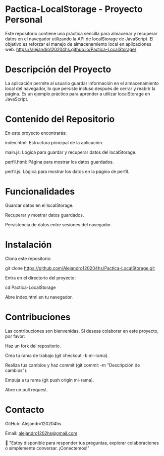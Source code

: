 # Pactica-LocalStorage - Proyecto Personal

Este repositorio contiene una práctica sencilla para almacenar y recuperar datos en el navegador utilizando la API de localStorage de JavaScript. El objetivo es reforzar el manejo de almacenamiento local en aplicaciones web. https://alejandro120204hs.github.io/Pactica-LocalStorage/



# Descripción del Proyecto

La aplicación permite al usuario guardar información en el almacenamiento local del navegador, lo que persiste incluso después de cerrar y reabrir la página. Es un ejemplo práctico para aprender a utilizar localStorage en JavaScript.

# Contenido del Repositorio

En este proyecto encontrarás:

index.html: Estructura principal de la aplicación.

main.js: Lógica para guardar y recuperar datos del localStorage.

perfil.html: Página para mostrar los datos guardados.

perfil.js: Lógica para mostrar los datos en la página de perfil.

# Funcionalidades

Guardar datos en el localStorage.

Recuperar y mostrar datos guardados.

Persistencia de datos entre sesiones del navegador.

# Instalación

Clona este repositorio:

git clone https://github.com/Alejandro120204hs/Pactica-LocalStorage.git


Entra en el directorio del proyecto:

cd Pactica-LocalStorage


Abre index.html en tu navegador.

# Contribuciones

Las contribuciones son bienvenidas. Si deseas colaborar en este proyecto, por favor:

Haz un fork del repositorio.

Crea tu rama de trabajo (git checkout -b mi-rama).

Realiza tus cambios y haz commit (git commit -m "Descripción de cambios").

Empuja a tu rama (git push origin mi-rama).

Abre un pull request.

# Contacto

GitHub: Alejandro120204hs

Email: alejandro1202hs@gmail.com

📩 "Estoy disponible para responder tus preguntas, explorar colaboraciones o simplemente conversar. ¡Conectemos!"
